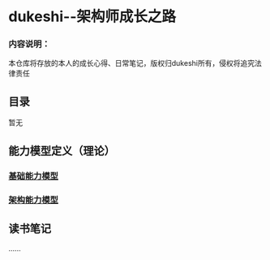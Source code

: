 # dukeshi--架构师成长之路


### 内容说明：
本仓库将存放的本人的成长心得、日常笔记，版权归dukeshi所有，侵权将追究法律责任


## 目录
暂无


## 能力模型定义（理论）
### [基础能力模型](/docs/capabilityModel/basics.md)
### [架构能力模型](/docs/capabilityModel/framework.md)

## 读书笔记
......